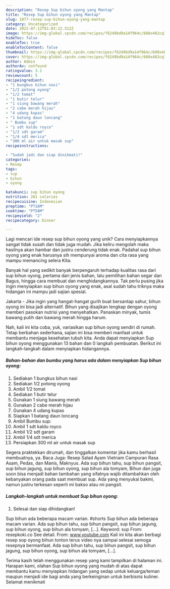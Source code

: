 ```yaml
---
description: "Resep Sup bihun oyong yang Mantap"
title: "Resep Sup bihun oyong yang Mantap"
slug: 1077-resep-sup-bihun-oyong-yang-mantap
category: Uncategorized
date: 2022-07-12T01:03:12.512Z
image: https://img-global.cpcdn.com/recipes/f6249bd9a14f964c/680x482cq70/sup-bihun-oyong-foto-resep-utama.jpg
hideToc: false
enableToc: true
enableTocContent: false
thumbnail: https://img-global.cpcdn.com/recipes/f6249bd9a14f964c/680x482cq70/sup-bihun-oyong-foto-resep-utama.jpg
cover: https://img-global.cpcdn.com/recipes/f6249bd9a14f964c/680x482cq70/sup-bihun-oyong-foto-resep-utama.jpg
author: Admin
authorAv: notfound
ratingvalue: 3.1
reviewcount: 5
recipeingredient:
- "1 bungkus bihun nasi"
- "1/2 potong oyong"
- "1/2 tomat"
- "1 butir telur"
- "1 siung bawang merah"
- "2 cabe merah hijau"
- "4 udang kupas"
- "1 batang daun loncang"
- " Bumbu sup"
- "1 sdt kaldu royco"
- "1/2 sdt garam"
- "1/4 sdt merica"
- "300 ml air untuk masak sup"
recipeinstructions:

- "Sudah jadi dan siap dinikmati!"
categories:
- Resep
tags:
- sup
- bihun
- oyong

katakunci: sup bihun oyong 
nutrition: 261 calories
recipecuisine: Indonesian
preptime: "PT16M"
cooktime: "PT58M"
recipeyield: "2"
recipecategory: Dinner

---
```





Lagi mencari ide resep sup bihun oyong yang unik? Cara menyiapkannya sangat tidak susah dan tidak juga mudah. Jika keliru mengolah maka hasilnya akan hambar dan justru cenderung tidak enak. Padahal sup bihun oyong yang enak harusnya sih mempunyai aroma dan cita rasa yang mampu memancing selera Kita.





Banyak hal yang sedikit banyak berpengaruh terhadap kualitas rasa dari sup bihun oyong, pertama dari jenis bahan, lalu pemilihan bahan segar dan Bagus, hingga cara membuat dan menghidangkannya. Tak perlu pusing jika ingin menyiapkan sup bihun oyong yang enak,      asal sudah tahu triknya maka hidangan ini mampu jadi sajian spesial.














Jakarta - Jika ingin yang hangat-hangat gurih buat bersantap sahur, bihun oyong ini bisa jadi alternatif. Bihun yang disajikan lengkap dengan oyong memberi pasokan nutrisi yang menyehatkan. Panaskan minyak, tumis bawang putih dan bawang merah hingga harum.






Nah, kali ini kita coba, yuk, variasikan sup bihun oyong sendiri di rumah. Tetap berbahan sederhana, sajian ini bisa memberi manfaat untuk membantu menjaga kesehatan tubuh kita. Anda dapat menyiapkan Sup bihun oyong menggunakan 13 bahan dan 0 langkah pembuatan. Berikut ini langkah-langkah dalam menyiapkan hidangannya.

<!--inarticleads1-->

##### Bahan-bahan dan bumbu yang harus ada dalam menyiapkan Sup bihun oyong:

1. Sediakan 1 bungkus bihun nasi
1. Sediakan 1/2 potong oyong
1. Ambil 1/2 tomat
1. Sediakan 1 butir telur
1. Gunakan 1 siung bawang merah
1. Gunakan 2 cabe merah hijau
1. Gunakan 4 udang kupas
1. Siapkan 1 batang daun loncang
1. Ambil  Bumbu sup:
1. Ambil 1 sdt kaldu royco
1. Ambil 1/2 sdt garam
1. Ambil 1/4 sdt merica
1. Persiapkan 300 ml air untuk masak sup


Segera praktekkan dirumah, dan tinggalkan komentar jika kamu berhasil membuatnya, ya. Baca Juga: Resep Salad Ayam Vietnam Campuran Rasa Asam, Pedas, dan Manis, Maknyus. Ada sup bihun tahu, sup bihun pangsit, sup bihun jagung, sup bihun oyong, sup bihun ala tomyam, Bihun dan juga soon bisa menjadi bahan tambahan yang sifatnya wajib ditambahkan oleh kebanyakan orang pada saat membuat sup. Ada yang menyukai bakmi, namun justru terkesan seperti mi bakso atau mi pangsit. 

<!--inarticleads2-->

##### Langkah-langkah untuk membuat Sup bihun oyong:


1. Selesai dan siap dihidangkan!

Sup bihun ada beberapa macam varian. #shorts Sup bihun ada beberapa macam varian. Ada sup bihun tahu, sup bihun pangsit, sup bihun jagung, sup bihun oyong, sup bihun ala tomyam, […]. Keyword: sup From: resepkoki.co See detail. From: www.youtube.com Kali ini kita akan berbagi resep sop oyong bihun tonton terus video nya sampai selesai semoga resepnya bermanfaat. Ada sup bihun tahu, sup bihun pangsit, sup bihun jagung, sup bihun oyong, sup bihun ala tomyam, […]. 

Terima kasih telah menggunakan resep yang kami tampilkan di halaman ini. Harapan kami, olahan Sup bihun oyong yang mudah di atas dapat membantu kamu menyiapkan hidangan yang sedap untuk keluarga/teman maupun menjadi ide bagi anda yang berkeinginan untuk berbisnis kuliner. Selamat menikmati
